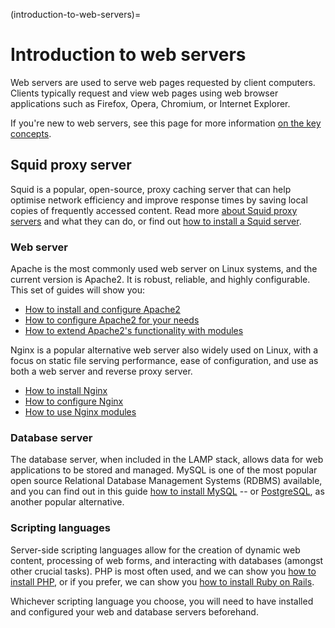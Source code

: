 (introduction-to-web-servers)=
# Introduction to web servers

Web servers are used to serve web pages requested by client computers. Clients typically request and view web pages using web browser applications such as Firefox, Opera, Chromium, or Internet Explorer.

If you're new to web servers, see this page for more information [on the key concepts](about-web-servers.md).

## Squid proxy server

Squid is a popular, open-source, proxy caching server that can help optimise network efficiency and improve response times by saving local copies of frequently accessed content. Read more [about Squid proxy servers](about-squid-proxy-servers.md) and what they can do, or find out [how to install a Squid server](../how-to/how-to-install-a-squid-server.md).

### Web server

Apache is the most commonly used web server on Linux systems, and the current version is Apache2. It is robust, reliable, and highly configurable. This set of guides will show you:

- [How to install and configure Apache2](../how-to/how-to-install-apache2.md)
- [How to configure Apache2 for your needs](../how-to/how-to-configure-apache2-settings.md)
- [How to extend Apache2's functionality with modules](../how-to/how-to-use-apache2-modules.md)

Nginx is a popular alternative web server also widely used on Linux, with a focus on static file serving performance, ease of configuration, and use as both a web server and reverse proxy server.

- [How to install Nginx](../how-to.rst)
- [How to configure Nginx](../how-to/how-to-configure-nginx.md)
- [How to use Nginx modules](../how-to/how-to-use-nginx-modules.md)

### Database server

The database server, when included in the LAMP stack, allows data for web applications to be stored and managed. MySQL is one of the most popular open source Relational Database Management Systems (RDBMS) available, and you can find out in this guide [how to install MySQL](../how-to/install-and-configure-a-mysql-server.md) -- or [PostgreSQL](../how-to/install-and-configure-postgresql.md), as another popular alternative.

### Scripting languages

Server-side scripting languages allow for the creation of dynamic web content, processing of web forms, and interacting with databases (amongst other crucial tasks). PHP is most often used, and we can show you [how to install PHP](../how-to/how-to-install-and-configure-php.md), or if you prefer, we can show you [how to install Ruby on Rails](../how-to/how-to-install-and-configure-ruby-on-rails.md).

Whichever scripting language you choose, you will need to have installed and configured your web and database servers beforehand.

